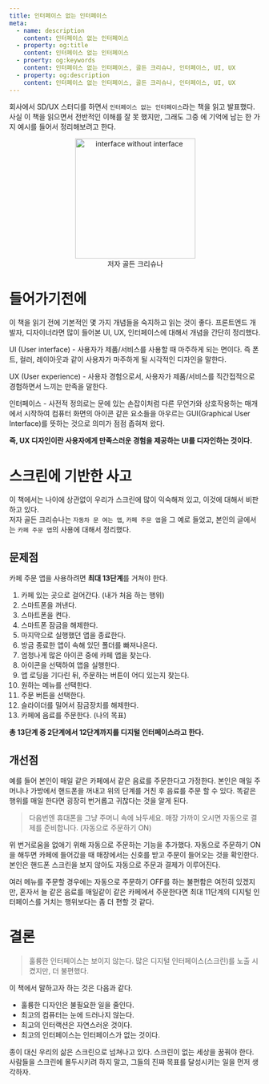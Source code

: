 ```yaml
---
title: 인터페이스 없는 인터페이스
meta:
  - name: description
    content: 인터페이스 없는 인터페이스
  - property: og:title
    content: 인터페이스 없는 인터페이스
  - proerty: og:keywords
    content: 인터페이스 없는 인터페이스, 골든 크리슈나, 인터페이스, UI, UX
  - property: og:description
    content: 인터페이스 없는 인터페이스, 골든 크리슈나, 인터페이스, UI, UX
---
```


회사에서 SD/UX 스터디를 하면서 `인터페이스 없는 인터페이스`라는 책을 읽고 발표했다.  
사실 이 책을 읽으면서 전반적인 이해를 잘 못 했지만, 그래도 그중 에 기억에 남는 한 가지 예시를 들어서 정리해보려고 한다. 

<center>
  <figure>
    <img src="https://mblogthumb-phinf.pstatic.net/MjAxODExMTJfNjYg/MDAxNTQxOTU2OTc1MjA2.p77CnXh_ul6Y7z7XScb6GAq2iBu9zwOYb1mZS9eF3sEg.DIH0y7q-_qaMMBvku-_zdHiPrP25QJ0UHnlpv5yJMyQg.JPEG.jia-opal/L.jpg?type=w800" alt="interface without interface" width="240px">
    <figcaption style="font-size: 14px;">
      <span>저자 골든 크리슈나</span>
    </figcaption>
  </figure>
</center>

# 들어가기전에
이 책을 읽기 전에 기본적인 몇 가지 개념들을 숙지하고 읽는 것이 좋다. 프론트엔드 개발자, 디자이너라면 많이 들어본 UI, UX, 인터페이스에 대해서 개념을 간단히 정리했다.

UI (User interface) - 사용자가 제품/서비스를 사용할 때 마주하게 되는 면이다. 즉 폰트, 컬러, 레이아웃과 같이 사용자가 마주하게 될 시각적인 디자인을 말한다.

UX (User experience) - 사용자 경험으로서, 사용자가 제품/서비스를 직간접적으로 경험하면서 느끼는 만족을 말한다.

인터페이스 - 사전적 정의로는 문에 있는 손잡이처럼 다른 무언가와 상호작용하는 매개에서 시작하여 컴퓨터 화면의 아이콘 같은 요소들을 아우르는 GUI(Graphical User Interface)를 뜻하는 것으로 의미가 점점 좁혀져 왔다.

**즉, UX 디자인이란 사용자에게 만족스러운 경험을 제공하는 UI를 디자인하는 것이다.**

# 스크린에 기반한 사고
이 책에서는 나이에 상관없이 우리가 스크린에 많이 익숙해져 있고, 이것에 대해서 비판하고 있다.  
저자 골든 크리슈나는 `자동차 문 여는 앱`,  `카페 주문 앱`을 그 예로 들었고, 본인의 글에서는 `카페 주문 앱`의 사용에 대해서 정리했다.

## 문제점
카페 주문 앱을 사용하려면 **최대 13단계**를 거쳐야 한다.
1. 카페 있는 곳으로 걸어간다. (내가 처음 하는 행위)
2. 스마트폰을 꺼낸다.
3. 스마트폰을 켠다.
4. 스마트폰 잠금을 해제한다.
5. 마지막으로 실행했던 앱을 종료한다.
6. 방금 종료한 앱이 속해 있던 폴더를 빠져나온다.
7. 엄청나게 많은 아이콘 중에 카페 앱을 찾는다.
8. 아이콘을 선택하여 앱을 실행한다.
9. 앱 로딩을 기다린 뒤, 주문하는 버튼이 어디 있는지 찾는다.
10. 원하는 메뉴를 선택한다.
11. 주문 버튼을 선택한다.
12. 슬라이더를 밀어서 잠금장치를 해제한다.
13. 카페에 음료를 주문한다. (나의 목표)

**총 13단계 중 2단계에서 12단계까지를 디지털 인터페이스라고 한다.**  
## 개선점
예를 들어 본인이 매일 같은 카페에서 같은 음료를 주문한다고 가정한다. 본인은 매일 주머니나 가방에서 핸드폰을 꺼내고 위의 단계를 거친 후 음료를 주문 할 수 있다. 똑같은 행위를 매일 한다면 굉장히 번거롭고 귀찮다는 것을 알게 된다.  

> 다음번엔 휴대폰을 그냥 주머니 속에 놔두세요. 매장 가까이 오시면 자동으로 결제를 준비합니다. (자동으로 주문하기 ON)

위 번거로움을 없애기 위해 자동으로 주문하는 기능을 추가했다. 자동으로 주문하기 ON을 해두면 카페에 들어갔을 때 매장에서는 신호를 받고 주문이 들어오는 것을 확인한다. 본인은 핸드폰 스크린을 보지 않아도 자동으로 주문과 결제가 이루어진다.

여러 메뉴를 주문할 경우에는 자동으로 주문하기 OFF를 하는 불편함은 여전히 있겠지만, 혼자서 늘 같은 음료를 매일같이 같은 카페에서 주문한다면 최대 11단계의 디지털 인터페이스를 거치는 행위보다는 좀 더 편할 것 같다.

# 결론
> 훌륭한 인터페이스는 보이지 않는다. 많은 디지털 인터페이스(스크린)를 노출 시켰지만, 더 불편했다.  

이 책에서 말하고자 하는 것은 다음과 같다.
- 훌륭한 디자인은 불필요한 일을 줄인다.
- 최고의 컴퓨터는 눈에 드러나지 않는다.
- 최고의 인터랙션은 자연스러운 것이다.
- 최고의 인터페이스는 인터페이스가 없는 것이다.

종이 대신 우리의 삶은 스크린으로 넘쳐나고 있다. 스크린이 없는 세상을 꿈꿔야 한다.  
사람들을 스크린에 몰두시키려 하지 말고, 그들의 진짜 목표를 달성시키는 일을 먼저 생각하자.
